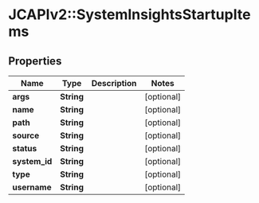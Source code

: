 # JCAPIv2::SystemInsightsStartupItems

## Properties
Name | Type | Description | Notes
------------ | ------------- | ------------- | -------------
**args** | **String** |  | [optional] 
**name** | **String** |  | [optional] 
**path** | **String** |  | [optional] 
**source** | **String** |  | [optional] 
**status** | **String** |  | [optional] 
**system_id** | **String** |  | [optional] 
**type** | **String** |  | [optional] 
**username** | **String** |  | [optional] 

